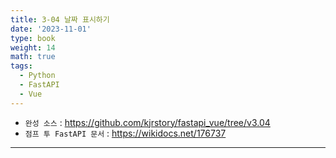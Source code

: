 ```yaml
---
title: 3-04 날짜 표시하기
date: '2023-11-01'
type: book
weight: 14
math: true
tags:
  - Python
  - FastAPI
  - Vue
---
```


- `완성 소스` : https://github.com/kjrstory/fastapi_vue/tree/v3.04
- `점프 투 FastAPI 문서` : https://wikidocs.net/176737

---
